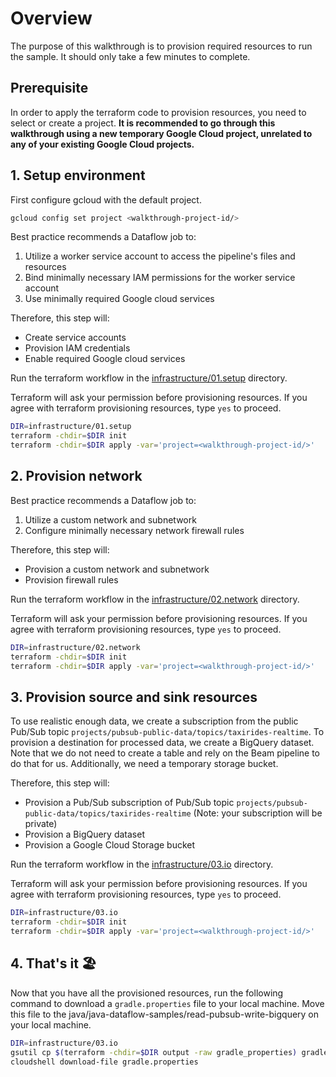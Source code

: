 # Overview

The purpose of this walkthrough is to provision required resources to run the sample.  It should only take a few
minutes to complete.

## Prerequisite

In order to apply the terraform code to provision resources, you need to select or create a project.
**It is recommended to go through this walkthrough using a new temporary Google Cloud project, unrelated to any of your
existing Google Cloud projects.**

<walkthrough-project-setup></walkthrough-project-setup>

## 1. Setup environment

First configure gcloud with the default project.

```sh
gcloud config set project <walkthrough-project-id/>
```

Best practice recommends a Dataflow job to:
1) Utilize a worker service account to access the pipeline's files and resources
2) Bind minimally necessary IAM permissions for the worker service account
3) Use minimally required Google cloud services

Therefore, this step will:

- Create service accounts
- Provision IAM credentials
- Enable required Google cloud services

Run the terraform workflow in
the [infrastructure/01.setup](infrastructure/01.setup) directory.

Terraform will ask your permission before provisioning resources.
If you agree with terraform provisioning resources,
type `yes` to proceed.

```sh
DIR=infrastructure/01.setup
terraform -chdir=$DIR init
terraform -chdir=$DIR apply -var='project=<walkthrough-project-id/>'
```

## 2. Provision network

Best practice recommends a Dataflow job to:
1. Utilize a custom network and subnetwork
2. Configure minimally necessary network firewall rules

Therefore, this step will:

- Provision a custom network and subnetwork
- Provision firewall rules

Run the terraform workflow in
the [infrastructure/02.network](infrastructure/02.network) directory.

Terraform will ask your permission before provisioning resources.
If you agree with terraform provisioning resources,
type `yes` to proceed.

```sh
DIR=infrastructure/02.network
terraform -chdir=$DIR init
terraform -chdir=$DIR apply -var='project=<walkthrough-project-id/>'
```

## 3. Provision source and sink resources

To use realistic enough data, we create a subscription from the public Pub/Sub topic
`projects/pubsub-public-data/topics/taxirides-realtime`.  To provision a destination for processed data, we
create a BigQuery dataset.  Note that we do not need to create a table and rely on the Beam pipeline to do that
for us.  Additionally, we need a temporary storage bucket.

Therefore, this step will:
- Provision a Pub/Sub subscription of Pub/Sub topic `projects/pubsub-public-data/topics/taxirides-realtime` (Note:
your subscription will be private)
- Provision a BigQuery dataset
- Provision a Google Cloud Storage bucket

Run the terraform workflow in
the [infrastructure/03.io](infrastructure/03.io) directory.

Terraform will ask your permission before provisioning resources.
If you agree with terraform provisioning resources,
type `yes` to proceed.

```sh
DIR=infrastructure/03.io
terraform -chdir=$DIR init
terraform -chdir=$DIR apply -var='project=<walkthrough-project-id/>'
```

## 4. That's it 🏖️

Now that you have all the provisioned resources, run the following command
to download a `gradle.properties` file to your local machine.
Move this file to the java/java-dataflow-samples/read-pubsub-write-bigquery
on your local machine.

```sh
DIR=infrastructure/03.io
gsutil cp $(terraform -chdir=$DIR output -raw gradle_properties) gradle.properties
cloudshell download-file gradle.properties
```
